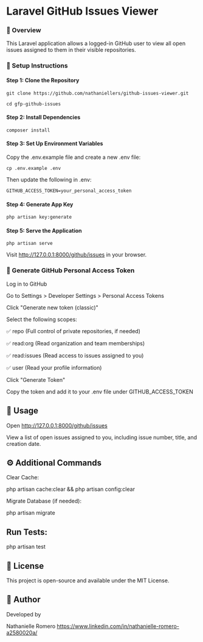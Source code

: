 # Laravel GitHub Issues Viewer

### 📌 Overview

This Laravel application allows a logged-in GitHub user to view all open issues assigned to them in their visible repositories.

### 🚀 Setup Instructions

#### Step 1: Clone the Repository

```git clone https://github.com/nathaniellers/github-issues-viewer.git```

```cd gfp-github-issues```

#### Step 2: Install Dependencies

```composer install```

#### Step 3: Set Up Environment Variables

Copy the .env.example file and create a new .env file:

```cp .env.example .env```

Then update the following in .env:

```GITHUB_ACCESS_TOKEN=your_personal_access_token```

#### Step 4: Generate App Key

```php artisan key:generate```

#### Step 5: Serve the Application

```php artisan serve```

Visit http://127.0.0.1:8000/github/issues in your browser.

### 🔑 Generate GitHub Personal Access Token

Log in to GitHub

Go to Settings > Developer Settings > Personal Access Tokens

Click "Generate new token (classic)"

Select the following scopes:

✅ repo (Full control of private repositories, if needed)

✅ read:org (Read organization and team memberships)

✅ read:issues (Read access to issues assigned to you)

✅ user (Read your profile information)

Click "Generate Token"

Copy the token and add it to your .env file under GITHUB_ACCESS_TOKEN

## 📌 Usage

Open http://127.0.0.1:8000/github/issues

View a list of open issues assigned to you, including issue number, title, and creation date.

## ⚙️ Additional Commands

Clear Cache:

php artisan cache:clear && php artisan config:clear

Migrate Database (if needed):

php artisan migrate

## Run Tests:

php artisan test

## 📜 License

This project is open-source and available under the MIT License.

## 👤 Author

Developed by

Nathanielle Romero https://www.linkedin.com/in/nathanielle-romero-a2580020a/

